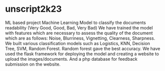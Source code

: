 # unscript2k23
ML based project
Machine Learning Model to classify the documents readability (Very Good, Good, Bad, Very Bad) We have trained the model with features which are necessary to assess the quality of the document which are as follows: Noise, Blurriness, Vignetting, Clearness, Sharpness. We built various classification models such as Logistics, KNN, Decision Tree, SVM, Random Forest. Random forest gave the best accuracy. We have used the flask framework for deploying the model and creating a website to upload the images/documents. And a php database for feedback submission on the website.
